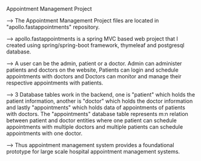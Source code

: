 Appointment Management Project

--> The Appointment Management Project files are located in "apollo.fastappointments" repository.

--> apollo.fastappointments is a spring MVC based web project that I created using spring/spring-boot framework, thymeleaf and postgresql database. 

--> A user can be the admin, patient or a doctor. Admin can administer patients and doctors on the website, Patients can login and schedule appointments with doctors and Doctors can monitor and manage their respective appointments with patients.

--> 3 Database tables work in the backend, one is "patient" which holds the patient information, another is "doctor" which holds the doctor information and lastly "appointments" which holds data of appointments of patients with doctors. The "appointments" database table represents m:n relation between patient and doctor entities where one patient can schedule appointments with multiple doctors and multiple patients can schedule appointments with one doctor.

--> Thus appointment management system provides a foundational prototype for large scale hospital appointment management systems.
